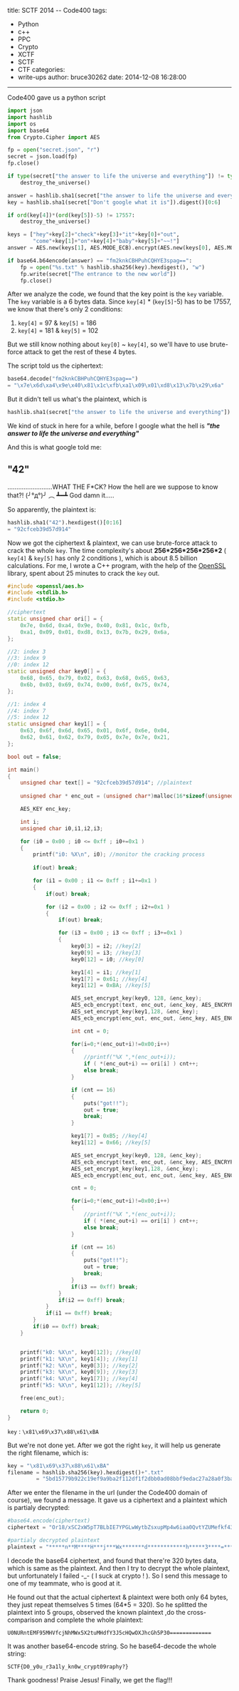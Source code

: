 title: SCTF 2014 -- Code400
tags:
  - Python
  - c++
  - PPC
  - Crypto
  - XCTF
  - SCTF
  - CTF
categories:
  - write-ups
author: bruce30262
date: 2014-12-08 16:28:00
---
Code400 gave us a python script
<!-- more -->

``` python code400.py
import json
import hashlib
import os
import base64
from Crypto.Cipher import AES

fp = open("secret.json", "r")
secret = json.load(fp)
fp.close()

if type(secret["the answer to life the universe and everything"]) != type(u"77"):
    destroy_the_universe()

answer = hashlib.sha1(secret["the answer to life the universe and everything"]).hexdigest()[0:16]
key = hashlib.sha1(secret["Don't google what it is"]).digest()[0:6]

if ord(key[4])*(ord(key[5])-5) != 17557:
    destroy_the_universe()

keys = ["hey"+key[2]+"check"+key[3]+"it"+key[0]+"out", 
        "come"+key[1]+"on"+key[4]+"baby"+key[5]+"~~!"]
answer = AES.new(keys[1], AES.MODE_ECB).encrypt(AES.new(keys[0], AES.MODE_ECB).encrypt(answer))

if base64.b64encode(answer) == "fm2knkCBHPuhCQHYE3spag==":
    fp = open("%s.txt" % hashlib.sha256(key).hexdigest(), "w")
    fp.write(secret["The entrance to the new world"])
    fp.close()
```

After we analyze the code, we found that the key point is the `key` variable. 
The `key` variable is a 6 bytes data. Since `key[4]` * (`key[5]`-5) has to be 17557, we know that there's only 2 conditions: 
1. `key[4]` = 97 & `key[5]` = 186
2. `key[4]` = 181 & `key[5]` = 102
 
But we still know nothing about `key[0]` ~ `key[4]`, so we'll have to use brute-force attack to get the rest of these 4 bytes.

The script told us the ciphertext: 
``` python 
base64.decode("fm2knkCBHPuhCQHYE3spag==")
= "\x7e\x6d\xa4\x9e\x40\x81\x1c\xfb\xa1\x09\x01\xd8\x13\x7b\x29\x6a"

```
But it didn't tell us what's the plaintext, which is 
``` python
hashlib.sha1(secret["the answer to life the universe and everything"]).hexdigest()[0:16]

```
We kind of stuck in here for a while, before I google what the hell is ***"the answer to life the universe and everything"***

And this is what google told me:
## "42"




.........................WHAT THE F*CK?
How the hell are we suppose to know that?!  (╯°д°)╯ ︵ ┻━┻
God damn it.....

So apparently, the plaintext is: 
``` python 
hashlib.sha1("42").hexdigest()[0:16]
= "92cfceb39d57d914"

```

Now we got the ciphertext & plaintext, we can use brute-force attack to crack the whole `key`. The time complexity's about **256\*256\*256\*256\*2** ( `key[4]` & `key[5]` has only 2 conditions ), which is about 8.5 billion calculations. For me, I wrote a C++ program, with the help of the [OpenSSL](https://www.openssl.org/) library, spent about 25 minutes to crack the `key` out. 

``` c++
#include <openssl/aes.h>
#include <stdlib.h>
#include <stdio.h>

//ciphertext
static unsigned char ori[] = {
	0x7e, 0x6d, 0xa4, 0x9e, 0x40, 0x81, 0x1c, 0xfb,
	0xa1, 0x09, 0x01, 0xd8, 0x13, 0x7b, 0x29, 0x6a,
};

//2: index 3
//3: index 9
//0: index 12
static unsigned char key0[] = {
	0x68, 0x65, 0x79, 0x02, 0x63, 0x68, 0x65, 0x63,
	0x6b, 0x03, 0x69, 0x74, 0x00, 0x6f, 0x75, 0x74,
};

//1: index 4
//4: index 7
//5: index 12
static unsigned char key1[] = {
	0x63, 0x6f, 0x6d, 0x65, 0x01, 0x6f, 0x6e, 0x04,
	0x62, 0x61, 0x62, 0x79, 0x05, 0x7e, 0x7e, 0x21,
};

bool out = false;

int main()
{
	unsigned char text[] = "92cfceb39d57d914"; //plaintext
	
	unsigned char * enc_out = (unsigned char*)malloc(16*sizeof(unsigned char)); 

	AES_KEY enc_key;

	int i;
	unsigned char i0,i1,i2,i3;

	for (i0 = 0x00 ; i0 <= 0xff ; i0+=0x1 )
	{
		printf("i0: %X\n", i0); //monitor the cracking process
    
		if(out) break;

		for (i1 = 0x00 ; i1 <= 0xff ; i1+=0x1 )
		{
			if(out) break;

			for (i2 = 0x00 ; i2 <= 0xff ; i2+=0x1 )
			{
				if(out) break;

				for (i3 = 0x00 ; i3 <= 0xff ; i3+=0x1 )
				{
					key0[3] = i2; //key[2]
					key0[9] = i3; //key[3]
					key0[12] = i0; //key[0]

					key1[4] = i1; //key[1]
					key1[7] = 0x61; //key[4]
					key1[12] = 0xBA; //key[5]

					AES_set_encrypt_key(key0, 128, &enc_key);
					AES_ecb_encrypt(text, enc_out, &enc_key, AES_ENCRYPT);  
					AES_set_encrypt_key(key1,128, &enc_key);
					AES_ecb_encrypt(enc_out, enc_out, &enc_key, AES_ENCRYPT);  

					int cnt = 0;

					for(i=0;*(enc_out+i)!=0x00;i++)
					{
						//printf("%X ",*(enc_out+i));
						if ( *(enc_out+i) == ori[i] ) cnt++;
						else break;
					}

					if (cnt == 16)
					{
						puts("got!!");
						out = true;
						break;
					}

					key1[7] = 0xB5; //key[4]
					key1[12] = 0x66; //key[5]

					AES_set_encrypt_key(key0, 128, &enc_key);
					AES_ecb_encrypt(text, enc_out, &enc_key, AES_ENCRYPT);  
					AES_set_encrypt_key(key1,128, &enc_key);
					AES_ecb_encrypt(enc_out, enc_out, &enc_key, AES_ENCRYPT);  

					cnt = 0;

					for(i=0;*(enc_out+i)!=0x00;i++)
					{
						//printf("%X ",*(enc_out+i));
						if ( *(enc_out+i) == ori[i] ) cnt++;
						else break;
					}

					if (cnt == 16)
					{
						puts("got!!");
						out = true;
						break;
					}
					if(i3 == 0xff) break;
				}
				if(i2 == 0xff) break;
			}
			if(i1 == 0xff) break;
		}
		if(i0 == 0xff) break;
	}


	printf("k0: %X\n", key0[12]); //key[0]
	printf("k1: %X\n", key1[4]); //key[1]
	printf("k2: %X\n", key0[3]); //key[2]
	printf("k3: %X\n", key0[9]); //key[3]
	printf("k4: %X\n", key1[7]); //key[4]
	printf("k5: %X\n", key1[12]); //key[5]

	free(enc_out);

	return 0;
} 

```

`key` : `\x81\x69\x37\x88\x61\xBA` 

But we're not done yet. After we got the right `key`, it will help us generate the right filename, which is:

``` python
key = "\x81\x69\x37\x88\x61\xBA"
filename = hashlib.sha256(key).hexdigest()+".txt"
		 = "5bd15779b922c19ef9a9ba2f112df1f2dbb0ad08bbf9edac27a28a0f3ba753f4.txt"

```
After we enter the filename in the url (under the Code400 domain of course), we found a message. It gave us a ciphertext and a plaintext which is partialy decrypted:

``` python 
#base64.encode(ciphertext)
ciphertext = "Or18/xSC2xW5pT7BLbIE7YPGLwWytbZsxupMp4w6iaa0QvtYZUMefkf43wmzR36MekHm23wgI4buIJLGk7m7gTq9fP8UgtsVuaU+wS2yBO2Dxi8FsrW2bMbqTKeMOommtEL7WGVDHn5H+N8Js0d+jHpB5tt8ICOG7iCSxpO5u4E6vXz/FILbFbmlPsEtsgTtg8YvBbK1tmzG6kynjDqJprRC+1hlQx5+R/jfCbNHfox6QebbfCAjhu4gksaTubuBOr18/xSC2xW5pT7BLbIE7YPGLwWytbZsxupMp4w6iaa0QvtYZUMefkf43wmzR36MekHm23wgI4buIJLGk7m7gTq9fP8UgtsVuaU+wS2yBO2Dxi8FsrW2bMbqTKeMOommtEL7WGVDHn5H+N8Js0d+jHpB5tt8ICOG7iCSxpO5u4E="

#partialy decrypted plaintext
plaintext = "*****n**M****H***j***Wx*******d************h*****3****=*******==******t**F**M**f***hM************3***H*w**J*********=**==*******U******E**95**V*c*N****5**t*M*****J*c*Q*****c*h5**0******==*==****NUR*******************X2*u*H**Y************G**P****=***********0*****************************f***5****OX*********=*******=****"

```
I decode the base64 ciphertext, and found that there're 320 bytes data, which is same as the plaintext. And then I try to decrypt the whole plaintext, but unfortunately I failed -_- ( I suck at crypto ! ). So I send this message to one of my teammate, who is good at it. 

He found out that the actual ciphertext & plaintext were both only 64 bytes, they just repeat themselves 5 times (64*5 = 320). So he splitted the plaintext into 5 groups, observed the known plaintext ,do the cross-comparison and complete the whole plaintext:

`U0NURntEMF95MHVfcjNhMWx5X2tuMHdfY3J5cHQwOXJhcGh5P30=============` 

It was another base64-encode string. So he base64-decode the whole string:

`SCTF{D0_y0u_r3a1ly_kn0w_crypt09raphy?}`

Thank goodness! Praise Jesus! 
Finally, we get the flag!!!